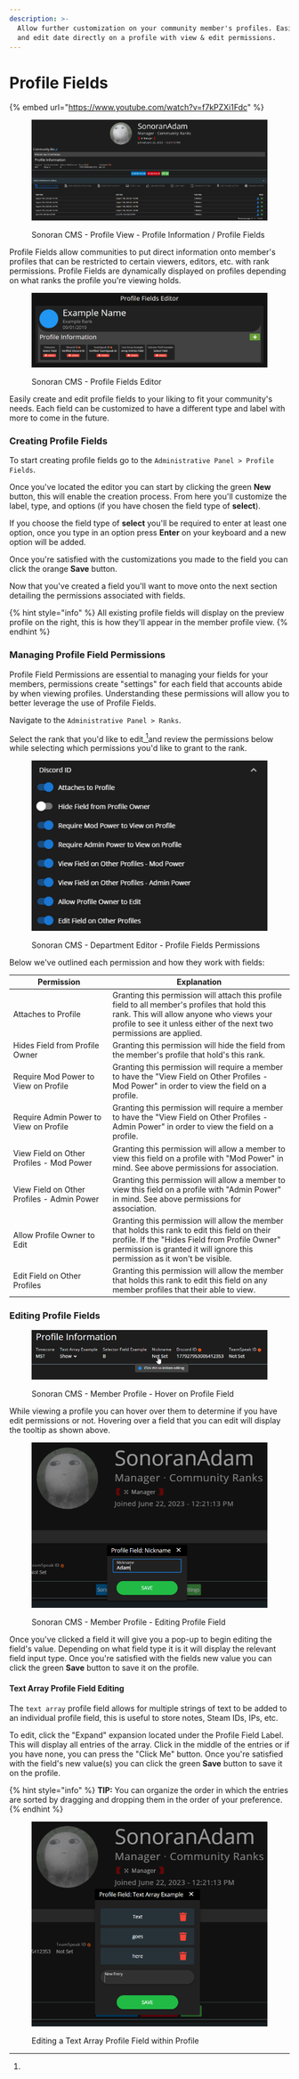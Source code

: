 ```yaml
---
description: >-
  Allow further customization on your community member's profiles. Easily add
  and edit date directly on a profile with view & edit permissions.
---
```


# Profile Fields

{% embed url="https://www.youtube.com/watch?v=f7kPZXi1Fdc" %}

<figure><img src="../../.gitbook/assets/CMS_ProfileOverview.png" alt=""><figcaption><p>Sonoran CMS - Profile View - Profile Information / Profile Fields</p></figcaption></figure>

Profile Fields allow communities to put direct information onto member's profiles that can be restricted to certain viewers, editors, etc. with rank permissions. Profile Fields are dynamically displayed on profiles depending on what ranks the profile you're viewing holds.

<figure><img src="../../.gitbook/assets/CMS_ProfileFieldsEditor.png" alt=""><figcaption><p>Sonoran CMS - Profile Fields Editor</p></figcaption></figure>

Easily create and edit profile fields to your liking to fit your community's needs. Each field can be customized to have a different type and label with more to come in the future.

### Creating Profile Fields

To start creating profile fields go to the `Administrative Panel > Profile Fields`.

Once you've located the editor you can start by clicking the green **New** button, this will enable the creation process. From here you'll customize the label, type, and options (if you have chosen the field type of **select**).

If you choose the field type of **select** you'll be required to enter at least one option, once you type in an option press **Enter** on your keyboard and a new option will be added.

Once you're satisfied with the customizations you made to the field you can click the orange **Save** button.

Now that you've created a field you'll want to move onto the next section detailing the permissions associated with fields.

{% hint style="info" %}
All existing profile fields will display on the preview profile on the right, this is how they'll appear in the member profile view.
{% endhint %}

### Managing Profile Field Permissions

Profile Field Permissions are essential to managing your fields for your members, permissions create "settings" for each field that accounts abide by when viewing profiles. Understanding these permissions will allow you to better leverage the use of Profile Fields.

Navigate to the `Administrative Panel > Ranks`.

Select the rank that you'd like to edit[ ](#user-content-fn-1)[^1]and review the permissions below while selecting which permissions you'd like to grant to the rank.

<figure><img src="../../.gitbook/assets/CMS_ProfileFieldPerms.png" alt=""><figcaption><p>Sonoran CMS - Department Editor - Profile Fields Permissions</p></figcaption></figure>

Below we've outlined each permission and how they work with fields:

<table><thead><tr><th width="240">Permission</th><th width="509">Explanation</th></tr></thead><tbody><tr><td>Attaches to Profile</td><td>Granting this permission will attach this profile field to all member's profiles that hold this rank. This will allow anyone who views your profile to see it unless either of the next two permissions are applied.</td></tr><tr><td>Hides Field from Profile Owner</td><td>Granting this permission will hide the field from the member's profile that hold's this rank.</td></tr><tr><td>Require Mod Power to View on Profile</td><td>Granting this permission will require a member to have the "View Field on Other Profiles - Mod Power" in order to view the field on a profile.</td></tr><tr><td>Require Admin Power to View on Profile</td><td>Granting this permission will require a member to have the "View Field on Other Profiles - Admin Power" in order to view the field on a profile.</td></tr><tr><td>View Field on Other Profiles - Mod Power</td><td>Granting this permission will allow a member to view this field on a profile with "Mod Power" in mind. See above permissions for association.</td></tr><tr><td>View Field on Other Profiles - Admin Power</td><td>Granting this permission will allow a member to view this field on a profile with "Admin Power" in mind. See above permissions for association.</td></tr><tr><td>Allow Profile Owner to Edit</td><td>Granting this permission will allow the member that holds this rank to edit this field on their profile. If the "Hides Field from Profile Owner" permission is granted it will ignore this permission as it won't be visible.</td></tr><tr><td>Edit Field on Other Profiles</td><td>Granting this permission will allow the member that holds this rank to edit this field on any member profiles that their able to view.</td></tr></tbody></table>

### Editing Profile Fields

<figure><img src="../../.gitbook/assets/CMS_ProfileFields_InitiateEditingWide (1).png" alt=""><figcaption><p>Sonoran CMS - Member Profile - Hover on Profile Field</p></figcaption></figure>

While viewing a profile you can hover over them to determine if you have edit permissions or not. Hovering over a field that you can edit will display the tooltip as shown above.

<figure><img src="../../.gitbook/assets/CMS_EditProfileField_Nickname2.png" alt=""><figcaption><p>Sonoran CMS - Member Profile - Editing Profile Field</p></figcaption></figure>

Once you've clicked a field it will give you a pop-up to begin editing the field's value. Depending on what field type it is it will display the relevant field input type. Once you're satisfied with the fields new value you can click the green **Save** button to save it on the profile.

#### Text Array Profile Field Editing

The `text array` profile field allows for multiple strings of text to be added to an individual profile field, this is useful to store notes, Steam IDs, IPs, etc.

To edit, click the "Expand" expansion located under the Profile Field Label. This will display all entries of the array. Click in the middle of the entries or if you have none, you can press the "Click Me" button. Once you're satisfied with the field's new value(s) you can click the green **Save** button to save it on the profile.

{% hint style="info" %}
**TIP:** You can organize the order in which the entries are sorted by dragging and dropping them in the order of your preference.
{% endhint %}

<figure><img src="../../.gitbook/assets/CMS_EditProfileField_TextArray.png" alt=""><figcaption><p>Editing a Text Array Profile Field within Profile</p></figcaption></figure>

[^1]: 
